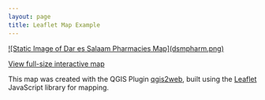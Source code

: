 ```yaml
---
layout: page
title: Leaflet Map Example
---
```

<a href="index.html" target="_blank">
![Static Image of Dar es Salaam Pharmacies Map](dsmpharm.png)</a>

<a href="index.html" target="_blank">View full-size interactive map</a>

This map was created with the QGIS Plugin <a href="https://github.com/tomchadwin/qgis2web" target="_blank">qgis2web</a>, built using the <a href="https://leafletjs.com/" target="_blank">Leaflet</a> JavaScript library for mapping.




